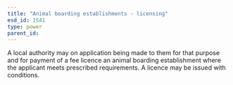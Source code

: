 ```yaml
---
title: "Animal boarding establishments - licensing"
esd_id: 1541
type: power
parent_id:  
---
```


A local authority may on application being made to them for that purpose and for payment of a fee licence an animal boarding establishment where the applicant meets prescribed requirements.  A licence may be issued with conditions.

